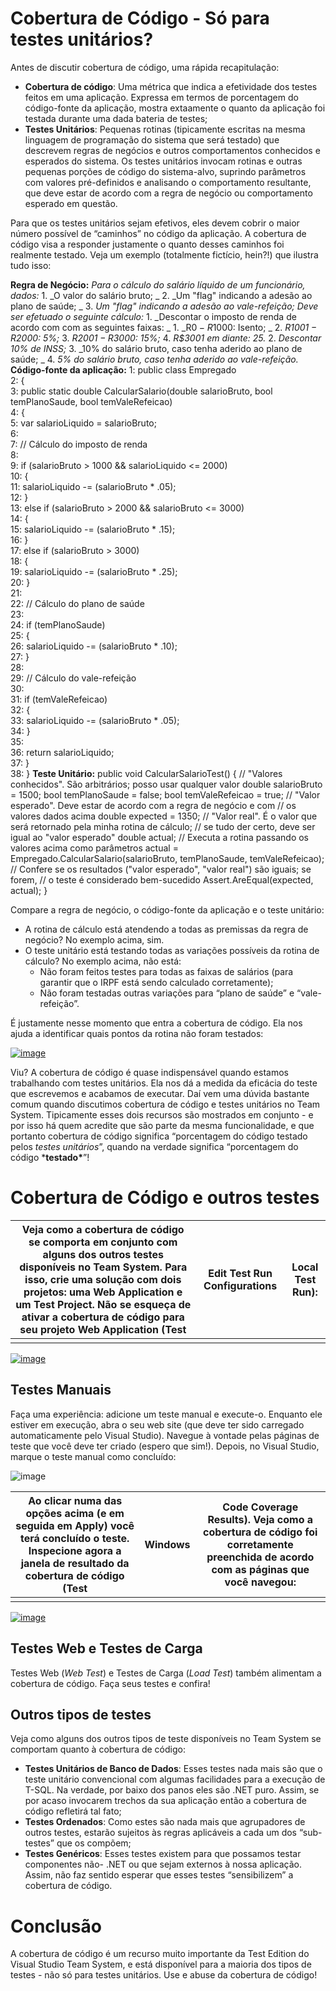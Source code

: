 # Cobertura de Código - Só para testes unitários?

Antes de discutir cobertura de código, uma rápida recapitulação:

- **Cobertura de código**: Uma métrica que indica a efetividade dos testes feitos em uma aplicação. Expressa em termos de porcentagem do código-fonte da aplicação, mostra extaamente o quanto da aplicação foi testada durante uma dada bateria de testes;
- **Testes Unitários**: Pequenas rotinas (tipicamente escritas na mesma linguagem de programação do sistema que será testado) que descrevem regras de negócios e outros comportamentos conhecidos e esperados do sistema. Os testes unitários invocam rotinas e outras pequenas porções de código do sistema-alvo, suprindo parâmetros com valores pré-definidos e analisando o comportamento resultante, que deve estar de acordo com a regra de negócio ou comportamento esperado em questão.

Para que os testes unitários sejam efetivos, eles devem cobrir o maior número possível de “caminhos” no código da aplicação. A cobertura de código visa a responder justamente o quanto desses caminhos foi realmente testado. Veja um exemplo (totalmente fictício, hein?!) que ilustra tudo isso:

**Regra de Negócio:** _Para o cálculo do salário líquido de um funcionário, dados:_ 1. _O valor do salário bruto; _ 2. _Um "flag" indicando a adesão ao plano de saúde; _ 3. _Um "flag" indicando a adesão ao vale-refeição;_ _Deve ser efetuado o seguinte cálculo:_ 1. _Descontar o imposto de renda de acordo com com as seguintes faixas: _ 1. _R$0 - R$1000: Isento; _ 2. _R$1001 - R$2000: 5%;_ 3. _R$2001 - R$3000: 15%;_ 4. _R$3001 em diante: 25._ 2. _Descontar 10% de INSS;_ 3. _10% do salário bruto, caso tenha aderido ao plano de saúde; _ 4. _5% do salário bruto, caso tenha aderido ao vale-refeição._ **Código-fonte da aplicação:** 1: public class Empregado </br> 2: { </br> 3: public static double CalcularSalario(double salarioBruto, bool temPlanoSaude, bool temValeRefeicao) </br> 4: { </br> 5: var salarioLiquido = salarioBruto; </br> 6: </br> 7: // Cálculo do imposto de renda </br> 8: </br> 9: if (salarioBruto > 1000 && salarioLiquido <= 2000) </br> 10: { </br> 11: salarioLiquido -= (salarioBruto * .05); </br> 12: } </br> 13: else if (salarioBruto > 2000 && salarioBruto <= 3000) </br> 14: { </br> 15: salarioLiquido -= (salarioBruto * .15); </br> 16: } </br> 17: else if (salarioBruto > 3000) </br> 18: { </br> 19: salarioLiquido -= (salarioBruto * .25); </br> 20: } </br> 21: </br> 22: // Cálculo do plano de saúde </br> 23: </br> 24: if (temPlanoSaude) </br> 25: { </br> 26: salarioLiquido -= (salarioBruto * .10); </br> 27: } </br> 28: </br> 29: // Cálculo do vale-refeição </br> 30: </br> 31: if (temValeRefeicao) </br> 32: { </br> 33: salarioLiquido -= (salarioBruto * .05); </br> 34: } </br> 35: </br> 36: return salarioLiquido; </br> 37: } </br> 38: } **Teste Unitário:** public void CalcularSalarioTest() { // "Valores conhecidos". São arbitrários; posso usar qualquer valor double salarioBruto = 1500; bool temPlanoSaude = false; bool temValeRefeicao = true; // "Valor esperado". Deve estar de acordo com a regra de negócio e com // os valores dados acima double expected = 1350; // "Valor real". É o valor que será retornado pela minha rotina de cálculo; // se tudo der certo, deve ser igual ao "valor esperado" double actual; // Executa a rotina passando os valores acima como parâmetros actual = Empregado.CalcularSalario(salarioBruto, temPlanoSaude, temValeRefeicao); // Confere se os resultados ("valor esperado", "valor real") são iguais; se forem, // o teste é considerado bem-sucedido Assert.AreEqual(expected, actual); }

Compare a regra de negócio, o código-fonte da aplicação e o teste unitário:

- A rotina de cálculo está atendendo a todas as premissas da regra de negócio? No exemplo acima, sim.
- O teste unitário está testando todas as variações possíveis da rotina de cálculo? No exemplo acima, não está:
  - Não foram feitos testes para todas as faixas de salários (para garantir que o IRPF está sendo calculado corretamente);
  - Não foram testadas outras variações para “plano de saúde” e “vale-refeição”.

É justamente nesse momento que entra a cobertura de código. Ela nos ajuda a identificar quais pontos da rotina não foram testados:

[![image](http://nlj65q.blu.livefilestore.com/y1poI8emIhb0ejPZ9ov4-Q8nP7Q8KFKorXAbmC6LEBmG6vutcMq1ZhH-WTAoCAru_1E8jwGjMXQoPAkEcWuws7S4j1hrA4OH8fk?PARTNER=WRITER)](http://nlj65q.blu.livefilestore.com/y1poI8emIhb0ei5Zdo7i8tQ4_EcU7DjE_mNqwxFKImT6FwmxvDXORC9LpWV60tt2AXdeLvUam6mhlW8OfRMpiOcqvxrPc7h9KN4?PARTNER=WRITER)

Viu? A cobertura de código é quase indispensável quando estamos trabalhando com testes unitários. Ela nos dá a medida da eficácia do teste que escrevemos e acabamos de executar. Daí vem uma dúvida bastante comum quando discutimos cobertura de código e testes unitários no Team System. Tipicamente esses dois recursos são mostrados em conjunto - e por isso há quem acredite que são parte da mesma funcionalidade, e que portanto cobertura de código significa “porcentagem do código testado pelos *testes unitários*”, quando na verdade significa “porcentagem do código ***testado\***”!

# Cobertura de Código e outros testes

| Veja como a cobertura de código se comporta em conjunto com alguns dos outros testes disponíveis no Team System. Para isso, crie uma solução com dois projetos: uma Web Application e um Test Project. Não se esqueça de ativar a cobertura de código para seu projeto Web Application (Test | Edit Test Run Configurations | Local Test Run): |
| ------------------------------------------------------------ | ---------------------------- | ---------------- |
|                                                              |                              |                  |

[![image](http://nlj65q.blu.livefilestore.com/y1poI8emIhb0eh3bbRs_2JSW78Oi9blKWQvLhlo9rOARLSR_eZlVXn2KdflEuJk0tZLghWS7YYpIxXL1JTsCdn8dS4-BPzzHfb-?PARTNER=WRITER)](http://nlj65q.blu.livefilestore.com/y1poI8emIhb0ehpqzAfnD2qHDrwL2O17p07YVT1V2ckdHGs_yhwwQdA2iCP5rWd2pGhx0-9QZ6ZcCGMKq5N8Ra_gb6Hmy8DXPpC?PARTNER=WRITER)

## Testes Manuais

Faça uma experiência: adicione um teste manual e execute-o. Enquanto ele estiver em execução, abra o seu web site (que deve ter sido carregado automaticamente pelo Visual Studio). Navegue à vontade pelas páginas de teste que você deve ter criado (espero que sim!). Depois, no Visual Studio, marque o teste manual como concluído:

![image](http://blu1.storage.msn.com/y1p17xCeMqAcTuwtABiHjGsK5bgJD4zQnh0VOZCpgC_Lz7r4v1IvI7BW6lhIl6WwahkNMmQm5sVA9wQnG0fJHixaXZG5vUEH_dt?PARTNER=WRITER)

| Ao clicar numa das opções acima (e em seguida em Apply) você terá concluído o teste. Inspecione agora a janela de resultado da cobertura de código (Test | Windows | Code Coverage Results). Veja como a cobertura de código foi corretamente preenchida de acordo com as páginas que você navegou: |
| ------------------------------------------------------------ | ------- | ------------------------------------------------------------ |
|                                                              |         |                                                              |

[![image](http://nlj65q.blu.livefilestore.com/y1poI8emIhb0eikbms-WAJnI7T8mh5jNg6teK3Vb1MYp4NH2he5Uc2G_ogkJqu9lPFIuTyEvr4b54mpJcobTjoILPyw6gSsZzLH?PARTNER=WRITER)](http://nlj65q.blu.livefilestore.com/y1poI8emIhb0ei7tfqCvahG4ZZTfvxYJxYqOFppgtm39y3wvoKgj_hVqW3siI8lywQGZMSzl4qo3tn4aNptL0jf1n0giX-SG7gJ?PARTNER=WRITER)

## Testes Web e Testes de Carga

Testes Web (*Web Test*) e Testes de Carga (*Load Test*) também alimentam a cobertura de código. Faça seus testes e confira!

## Outros tipos de testes

Veja como alguns dos outros tipos de teste disponíveis no Team System se comportam quanto à cobertura de código:

- **Testes Unitários de Banco de Dados**: Esses testes nada mais são que o teste unitário convencional com algumas facilidades para a execução de T-SQL. Na verdade, por baixo dos panos eles são .NET puro. Assim, se por acaso invocarem trechos da sua aplicação então a cobertura de código refletirá tal fato;
- **Testes Ordenados**: Como estes são nada mais que agrupadores de outros testes, estarão sujeitos às regras aplicáveis a cada um dos “sub-testes” que os compõem;
- **Testes Genéricos**: Esses testes existem para que possamos testar componentes não- .NET ou que sejam externos à nossa aplicação. Assim, não faz sentido esperar que esses testes “sensibilizem” a cobertura de código.

# Conclusão

A cobertura de código é um recurso muito importante da Test Edition do Visual Studio Team System, e está disponível para a maioria dos tipos de testes - não só para testes unitários. Use e abuse da cobertura de código!